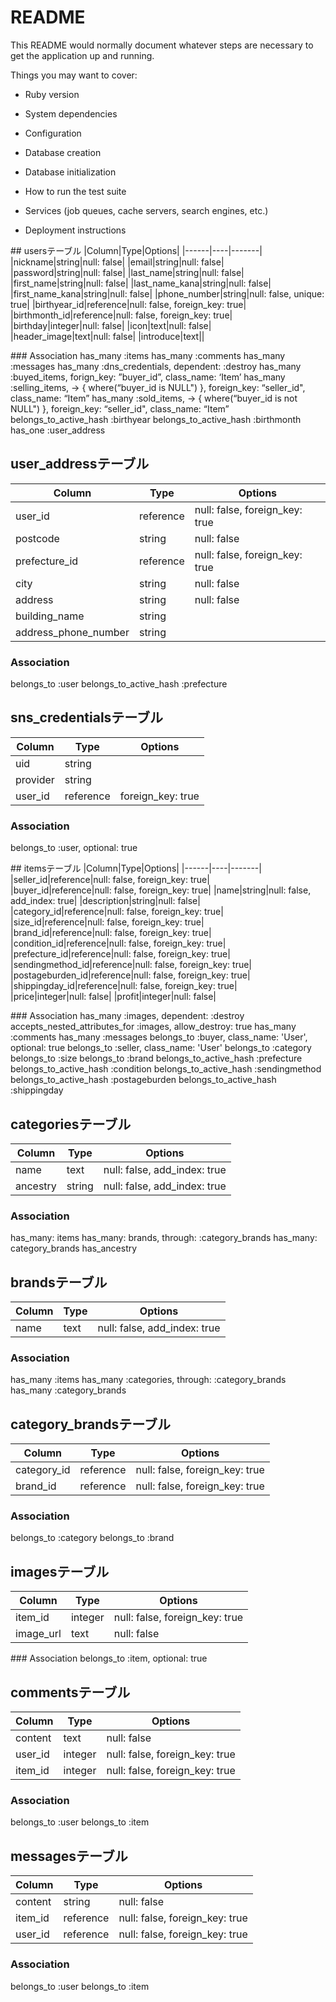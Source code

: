 # README

This README would normally document whatever steps are necessary to get the
application up and running.

Things you may want to cover:

* Ruby version

* System dependencies

* Configuration

* Database creation

* Database initialization

* How to run the test suite

* Services (job queues, cache servers, search engines, etc.)

* Deployment instructions

## usersテーブル
|Column|Type|Options|
|------|----|-------|
|nickname|string|null: false|
|email|string|null: false|
|password|string|null: false|
|last_name|string|null: false|
|first_name|string|null: false|
|last_name_kana|string|null: false|
|first_name_kana|string|null: false|
|phone_number|string|null: false, unique: true|
|birthyear_id|reference|null: false, foreign_key: true|
|birthmonth_id|reference|null: false, foreign_key: true|
|birthday|integer|null: false|
|icon|text|null: false|
|header_image|text|null: false|
|introduce|text||

### Association
has_many :items
has_many :comments
has_many :messages
has_many :dns_credentials, dependent: :destroy
has_many :buyed_items, forign_key: ”buyer_id”, class_name: ‘Item’
has_many :selling_items, -> { where(“buyer_id is NULL") }, foreign_key: “seller_id", class_name: “Item”
has_many :sold_items, -> { where(“buyer_id is not NULL") }, foreign_key: “seller_id", class_name: “Item”
belongs_to_active_hash :birthyear
belongs_to_active_hash :birthmonth
has_one :user_address


## user_addressテーブル
|Column|Type|Options|
|------|----|-------|
|user_id|reference|null: false, foreign_key: true|
|postcode|string|null: false|
|prefecture_id|reference|null: false, foreign_key: true|
|city|string|null: false|
|address|string|null: false|
|building_name|string||
|address_phone_number|string||

### Association
belongs_to :user
belongs_to_active_hash :prefecture


## sns_credentialsテーブル
|Column|Type|Options|
|------|----|-------|
|uid|string||
|provider|string||
|user_id|reference|foreign_key: true|

### Association
belongs_to :user, optional: true

## itemsテーブル
|Column|Type|Options|
|------|----|-------|
|seller_id|reference|null: false, foreign_key: true|
|buyer_id|reference|null: false, foreign_key: true|
|name|string|null: false, add_index: true|
|description|string|null: false|
|category_id|reference|null: false, foreign_key: true|
|size_id|reference|null: false, foreign_key: true|
|brand_id|reference|null: false, foreign_key: true|
|condition_id|reference|null: false, foreign_key: true|
|prefecture_id|reference|null: false, foreign_key: true|
|sendingmethod_id|reference|null: false, foreign_key: true|
|postageburden_id|reference|null: false, foreign_key: true|
|shippingday_id|reference|null: false, foreign_key: true|
|price|integer|null: false|
|profit|integer|null: false|

### Association
has_many :images, dependent: :destroy
accepts_nested_attributes_for :images, allow_destroy: true
has_many :comments
has_many :messages
belongs_to :buyer, class_name: 'User', optional: true
belongs_to :seller, class_name: 'User'
belongs_to :category
belongs_to :size
belongs_to :brand
belongs_to_active_hash :prefecture
belongs_to_active_hash :condition
belongs_to_active_hash :sendingmethod
belongs_to_active_hash :postageburden
belongs_to_active_hash :shippingday


## categoriesテーブル
|Column|Type|Options|
|------|----|-------|
|name|text|null: false, add_index: true|
|ancestry|string|null: false, add_index: true|

### Association
has_many: items
has_many: brands, through: :category_brands
has_many: category_brands
has_ancestry

## brandsテーブル
|Column|Type|Options|
|------|----|-------|
|name|text|null: false, add_index: true|

### Association
has_many :items
has_many :categories, through: :category_brands
has_many :category_brands


## category_brandsテーブル
|Column|Type|Options|
|------|----|-------|
|category_id|reference|null: false, foreign_key: true|
|brand_id|reference|null: false, foreign_key: true|

### Association
belongs_to :category
belongs_to :brand


## imagesテーブル
|Column|Type|Options|
|------|----|-------|
|item_id|integer|null: false, foreign_key: true|
|image_url|text|null: false|

### Association
belongs_to :item, optional: true


## commentsテーブル
|Column|Type|Options|
|------|----|-------|
|content|text|null: false|
|user_id|integer|null: false, foreign_key: true|
|item_id|integer|null: false, foreign_key: true|

### Association
belongs_to :user
belongs_to :item


## messagesテーブル
|Column|Type|Options|
|------|----|-------|
|content|string|null: false|
|item_id|reference|null: false, foreign_key: true|
|user_id|reference|null: false, foreign_key: true|

### Association
belongs_to :user
belongs_to :item
